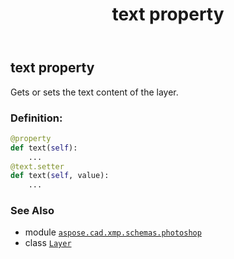 ﻿---
title: text property
second_title: Aspose.CAD for Python via .NET API References
description: 
type: docs
weight: 60
url: /aspose.cad.xmp.schemas.photoshop/layer/text/
is_root: false
---

## text property


Gets or sets the text content of the layer.
### Definition:
```python
@property
def text(self):
    ...
@text.setter
def text(self, value):
    ...
```

### See Also
* module [`aspose.cad.xmp.schemas.photoshop`](../../)
* class [`Layer`](/cad/python-net/aspose.cad.xmp.schemas.photoshop/layer)
